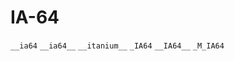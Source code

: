 # IA-64

`__ia64`
`__ia64__`
`__itanium__`
`_IA64`
`__IA64__`
`_M_IA64`

<!---
Type|Macro|Format|Description
---|---|---|---
Identification|`__ia64__`<br/>`_IA64`<br/>`__IA64__`| |Defined by GNU C
Identification|`__ia64`| |Defined by HP aCC
Identification|`_M_IA64`| |Defined by Visual C++
Identification|`_M_IA64`| |Defined by Intel C/C++
Version|`_M_IA64`|?|
Identification|`__itanium__`| |Defined by Intel C/C++

Type 	Macro 	Format 	Description
Identification 	__ia64__      Defined by GNU C
                _IA64
                __IA64__
Identification 	__ia64 		    Defined by HP aCC
Identification 	_M_IA64 		  Defined by Visual C++
Identification 	_M_IA64 		  Defined by Intel C/C++
Version 	      _M_IA64 	    ? 	
Identification 	__itanium__   Defined by Intel C/C++
////

////
<gcc/config/ia64/ia64.h> (3.1.0)

#define CPP_CPU_SPEC " \
  -Acpu=ia64 -Amachine=ia64 -D__ia64 -D__ia64__ %{!milp32:-D_LP64 -D__LP64__} \
  -D__ELF__"

#define CC1_SPEC "%(cc1_cpu) "

#define CPP_SPEC \
  "%{mcpu=itanium:-D__itanium__} %{mbig-endian:-D__BIG_ENDIAN__}	\
   %(cpp_cpu)	\
   -D__LONG_MAX__=9223372036854775807L"
////

////
<gcc/config/ia64/ia64.h> (14.2.0)

#define TARGET_CPU_CPP_BUILTINS()		\
do {						\
	builtin_assert("cpu=ia64");		\
	builtin_assert("machine=ia64");		\
	builtin_define("__ia64");		\
	builtin_define("__ia64__");		\
	builtin_define("__itanium__");		\
	if (TARGET_BIG_ENDIAN)			\
	  builtin_define("__BIG_ENDIAN__");	\
	builtin_define("__SIZEOF_FPREG__=16");	\
	builtin_define("__SIZEOF_FLOAT80__=16");\
	builtin_define("__SIZEOF_FLOAT128__=16");\
} while (0)
--->